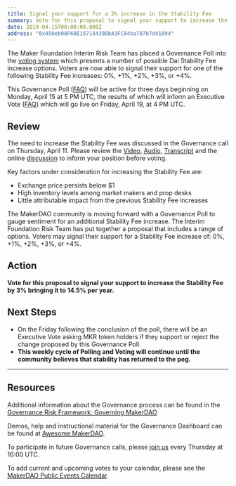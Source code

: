 ```yaml
---
title: Signal your support for a 3% increase in the Stability Fee 
summary: Vote for this proposal to signal your support to increase the Stability Fee by 3%, bringing it to 14.5% per year.
date: 2019-04-15T00:00:00.000Z
address: "0x450eb08F60E15714439DbA3FC84ba787b7d41894"
---
```

The Maker Foundation Interim Risk Team has placed a Governance Poll into the [voting system](https://vote.makerdao.com/polling) which presents a number of possible Dai Stability Fee increase options. Voters are now able to signal their support for one of the following Stability Fee increases: 0%, +1%, +2%, +3%, or +4%.

This Governance Poll ([FAQ](https://makerdao.com/en/faq/voting#what-is-governance-voting)) will be active for three days beginning on Monday, April 15 at 5 PM UTC, the results of which will inform an Executive Vote ([FAQ](https://makerdao.com/en/faq/voting#what-is-executive-voting)) which will go live on Friday, April 19, at 4 PM UTC.

## Review
The need to increase the Stability Fee was discussed in the Governance call on Thursday, April 11. Please review the [Video](https://www.youtube.com/playlist?list=PLLzkWCj8ywWNq5-90-Id6VPSsrk4OWVan), [Audio](https://soundcloud.com/makerdao/sets/governance-and-risk), [Transcript](https://github.com/makerdao/community/tree/master/governance/transcripts) and the online [discussion](https://www.reddit.com/r/mkrgov/) to inform your position before voting.

Key factors under consideration for increasing the Stability Fee are:

* Exchange price persists below $1
* High inventory levels among market makers and prop desks
* Little attributable impact from the previous Stability Fee increases

The MakerDAO community is moving forward with a Governance Poll to gauge sentiment for an additional Stability Fee increase. The Interim Foundation Risk Team has put together a proposal that includes a range of options. Voters may signal their support for a Stability Fee increase of: 0%, +1%, +2%, +3%, or +4%.

## Action
**Vote for this proposal to signal your support to increase the Stability Fee by 3% bringing it to 14.5% per year.**

## Next Steps
* On the Friday following the conclusion of the poll, there will be an Executive Vote asking MKR token holders if they support or reject the change proposed by this Governance Poll.
* **This weekly cycle of Polling and Voting will continue until the community believes that stability has returned to the peg.**

---

## Resources

Additional information about the Governance process can be found in the [Governance Risk Framework: Governing MakerDAO](https://medium.com/makerdao/makerdao-governance-risk-framework-part-3-7a4c620f4077)

Demos, help and instructional material for the Governance Dashboard can be found at [Awesome MakerDAO](https://github.com/makerdao/awesome-makerdao#voting).

To participate in future Governance calls, please [join us](https://www.reddit.com/r/MakerDAO/comments/8xvsiy/new_weekly_meetings_schedule/) every Thursday at 16:00 UTC.

To add current and upcoming votes to your calendar, please see the [MakerDAO Public Events Calendar](https://calendar.google.com/calendar/embed?src=makerdao.com_3efhm2ghipksegl009ktniomdk%40group.calendar.google.com&amp;ctz=America%2FLos_Angeles).
